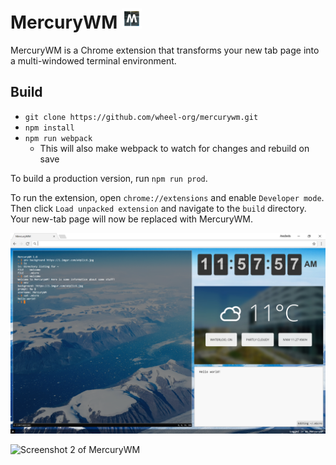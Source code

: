 # MercuryWM <img src="build/icon128.png" alt="MercuryWM icon" width="32" height="32" />
MercuryWM is a Chrome extension that transforms your new tab page into a multi-windowed terminal environment.

## Build
- `git clone https://github.com/wheel-org/mercurywm.git`
- `npm install`
- `npm run webpack`
  - This will also make webpack to watch for changes and rebuild on save

To build a production version, run `npm run prod`.

To run the extension, open `chrome://extensions` and enable `Developer mode`. Then click `Load unpacked extension` and navigate to the `build` directory. Your new-tab page will now be replaced with MercuryWM.

![Screenshot of MercuryWM](screenshot.png)

![Screenshot 2 of MercuryWM](screenshot2.png)
